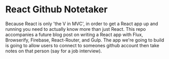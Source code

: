 React Github Notetaker
=======================

Because React is only 'the V in MVC', in order to get a React app up and running you need to actually know more than just React. This repo accompanies a future blog post on writing a React app with Flux, Browserify, Firebase, React-Router, and Gulp. The app we're going to build is going to allow users to connect to someones github account then take notes on that person (say for a job interview).
